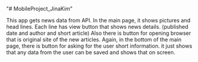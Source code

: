 
"# MobileProject_JinaKim" 

This app gets news data from API. In the main page, it shows pictures and head lines. Each line has view button that shows news details. (published date and author and short article) Also there is button for opening browser that is original site of the new articles. Again, in the bottom of the main page, there is button for asking for the user short information. it just shows that any data from the user can be saved and shows that on screen.

